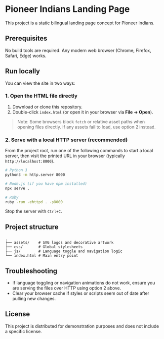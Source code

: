 # Pioneer Indians Landing Page

This project is a static bilingual landing page concept for Pioneer Indians.

## Prerequisites

No build tools are required. Any modern web browser (Chrome, Firefox, Safari, Edge) works.

## Run locally

You can view the site in two ways:

### 1. Open the HTML file directly

1. Download or clone this repository.
2. Double-click `index.html` (or open it in your browser via **File → Open**).

> Note: Some browsers block `fetch` or relative asset paths when opening files directly. If any assets fail to load, use option 2 instead.

### 2. Serve with a local HTTP server (recommended)

From the project root, run one of the following commands to start a local server, then visit the printed URL in your browser (typically `http://localhost:8000`).

```bash
# Python 3
python3 -m http.server 8000

# Node.js (if you have npm installed)
npx serve .

# Ruby
ruby -run -ehttpd . -p8000
```

Stop the server with `Ctrl+C`.

## Project structure

```
.
├── assets/    # SVG logos and decorative artwork
├── css/       # Global stylesheets
├── js/        # Language toggle and navigation logic
└── index.html # Main entry point
```

## Troubleshooting

* If language toggling or navigation animations do not work, ensure you are serving the files over HTTP using option 2 above.
* Clear your browser cache if styles or scripts seem out of date after pulling new changes.

## License

This project is distributed for demonstration purposes and does not include a specific license.
